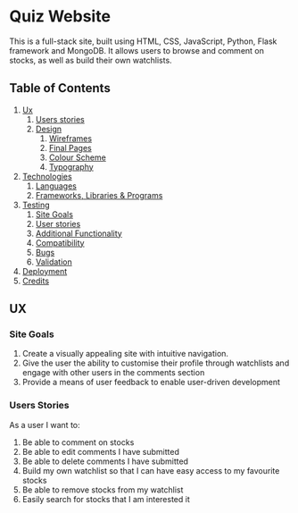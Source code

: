 # Quiz Website

<!-- ![alt text](https://github.com/yipmunallen/Second-Milestone-Project/blob/master/assets/images/quizscreenshot.png "Ticker Screenshot") -->

This is a full-stack site, built using HTML, CSS, JavaScript, Python, Flask framework and MongoDB. It allows users to browse and comment on stocks, as well as build their own watchlists.

<!-- The live project can be viewed [here](https://yipmunallen.github.io/third-milestone-project/). -->

## Table of Contents
1. [Ux](#ux)
   1. [Users stories](#users-stories)
   1. [Design](#design)
      1. [Wireframes](#design)
      1. [Final Pages](#final-pages)
      1. [Colour Scheme](#colour-scheme)
      1. [Typography](#typography)
1. [Technologies](#technologies-used)
   1. [Languages](#languages)
   1. [Frameworks, Libraries & Programs](#frameworks-libraries-programs)
1. [Testing](#testing)
    1. [Site Goals](#site-goals)
   1. [User stories](#user-stories)
   1. [Additional Functionality](#Additional-Functionality)
   1. [Compatibility](#compatibility)
   1. [Bugs](#bugs)
   1. [Validation](#validation)
1. [Deployment](#deployment)
1. [Credits](#credits)

## UX

### Site Goals

1. Create a visually appealing site with intuitive navigation.
1. Give the user the ability to customise their profile through watchlists and engage with other users in the comments section
1. Provide a means of user feedback to enable user-driven development

### Users Stories
As a user I want to:

1. Be able to comment on stocks
1. Be able to edit comments I have submitted
1. Be able to delete comments I have submitted
1. Build my own watchlist so that I can have easy access to my favourite stocks
1. Be able to remove stocks from my watchlist
1. Easily search for stocks that I am interested it

<!-- ### Design

- #### Wireframes

  - [Home](https://github.com/yipmunallen/Second-Milestone-Project/blob/master/assets/images/homewireframe.png)
  - [Rules](https://github.com/yipmunallen/Second-Milestone-Project/blob/master/assets/images/ruleswireframe.png)
  - [Settings](https://github.com/yipmunallen/Second-Milestone-Project/blob/master/assets/images/settingswireframe.png)
  - [Quiz](https://github.com/yipmunallen/Second-Milestone-Project/blob/master/assets/images/quizwireframe.png)
  - [Score](https://github.com/yipmunallen/Second-Milestone-Project/blob/master/assets/images/scorewireframe.png)

- #### Final Pages 

  -  [Home](https://github.com/yipmunallen/Second-Milestone-Project/blob/master/assets/images/homepage.png)

  - [Log In](https://github.com/yipmunallen/Second-Milestone-Project/blob/master/assets/images/rulespage.png) -
Outlines the quiz rules

  - [Sign Up](https://github.com/yipmunallen/Second-Milestone-Project/blob/master/assets/images/settingspage.png) -
Allows user to apply settings to quiz

  - [Browse](https://github.com/yipmunallen/Second-Milestone-Project/blob/master/assets/images/quizpage.png) -
Main quiz page, where users can select answers and get visual feedback on their choices

  - [Watchlist](https://github.com/yipmunallen/Second-Milestone-Project/blob/master/assets/images/scorepage.png) -
Displays user's score at the end of each game

  - [Stocks](https://github.com/yipmunallen/Second-Milestone-Project/blob/master/assets/images/feedbackpage.png) -
Contains a form that allows users to quickly and easily contact the site owner without having to navigate away from the page

-   #### Colour Scheme
    -   A dark grey background is contrasted with a range of brightly coloured buttons across the site. The same colours are used for buttons that perform similar actions (i.e "Start" , "Quiz Me" , "Play Again") in order to guide the user. The text is white is order to make it easy to read against the background.

 -   #### Typography
      -   The font used for headings throughout the site is "Staatliches". "Fredoka One" is used for the questions and buttons in order to make them stand out. The remainder of the text uses "Open Sans". Sans-serif has been used as the fallback font throughout. These fonts are chosen as they are easy to read but also provide a fun look for the quiz.

## Technologies Used

### Languages

- [__HTML5__](https://en.wikipedia.org/wiki/HTML5) - Used to structure and present the website.
- [__CSS__](https://en.wikipedia.org/wiki/CSS) - Used to style the website.
- [__JavaScript__](https://en.wikipedia.org/wiki/JavaScript) - Used to provide functionality across the site, including on click button fuctions, applying settings, populating the quiz data using the [__Trivia DB__](https://opentdb.com/) API and enabling feedback via the [__EmailJS__](https://www.emailjs.com//) API.

### Frameworks, Libraries & Programs

- [__Mockflow__](https://www.mockflow.com/) - Used to create the wireframes during the planning stage of the project.

- [__Bootstrap Framework__](https://getbootstrap.com/docs/4.5/getting-started/introduction/) - Used for the form on the feedback page.

- [__JQuery__](https://jquery.com/) - Used to manipulate HTML and CSS properties.

- [__Google Fonts__](https://fonts.google.com/) - Used to import the "Staatliches","Fredoka One" and "Open Sans" fonts used throughout the site.

- [__Font Awesome__](https://fontawesome.com/) - Used to import the icons used on the buttons throughout.

- [__Favicon__](https://favicon.io/) - Used to created the favicon used on the site. 

- [__Git__](https://git-scm.com/) - Used for version control.

- [__Github__](https://github.com/) - Used to store all website code once pushed from Git.

- [__Google Chrome Developer Tools__](https://developers.google.com/web/tools/chrome-devtools) - Used to inspect page elements, test different CSS styles and debug site issues using the console.

## Testing

In order for the website to pass testing, the following have been tested both whilst in development and on the live website:

1. Functionality in line with user stories
1. Additional functionality required for website building
1. Compatibility with multiple devices and browsers

In addition: 

1. The HTML, CSS and Javascript files have been validated using respective online validators.
1. Bugs have been listed

### User Stories

1. Easily understand the rules of the quiz
    1. A rules page containing a list of rules for the quiz has been added to the site
    2. This page is easily accesible from the homepage using a button
2. Be able to customise my experience, by choosing the category and difficulty of each round
   1. The "Settings" page gives the user the option to choose from a range of categories, or to select "No Category" whereby they will be given a random selection
   2. The "Settings" page allows the user to choose from three difficulties: Easy, Medium and Hard.
   3. This has been tested to ensure that if a difficulty is not selected, an error will appear asking the user to select one
1. Know whether I got the question correct or incorrect
   1. Once an answer is selected, testing confirms the answer will turn green if correct.
   1. Once an answer is selected, testing confirms the answer will turn red if incorrect
1. Learn the correct answer if I got a question wrong so that I can learn
   1. If the user selects the incorrect answer, their chosen answer will turn red, but the correct answer will turn green
1. See my score at the end of each game
   1. The score is tallied up during the quiz and shown to the user at the end of each game on the "Score" page
   1. Testing confirms that if the correct answer is selected, the score will increase by one.
   1. If the incorrect answer is selected, the score will not increase.
1. Be able to give feedback on my experience
   1. The user can click on the "Submit Feedback" button at the end of each game to redirect to the "Feedback" page
   1. From the "Feedback" page, the user can input their Name, Email and Message to be submitted using the EmailJS API
   1. If the "submit" button is selected with some fields left unfilled, an error will appear asking the user to complete the unfilled fields. Similarly, if an email address is inputted without an "@" sign, an error will also appear, stating that this is not a valid email
    1. Once the user clicks the "Submit" button, an alert appears, thanking the user for their feedback. The form also clears allowing for further feedback.

### Additional Functionality

  - __Allowing single answer__-  This has been tested to ensure that once an answer is clicked, all other answer buttons are disabled other than the Next Question Button

  - __Next Question Button__- This has been tested to ensure that it will appear whenever a selection is made, or when the timer runs out

  - __404 Error__- This has been tested to ensure that the 404 error page will show if the error occurs, with a link that redirects to the home page.

### Compatibility

  - __Devices__ - The website has been viewed and tested on a range of devices including Desktop, Laptop, Iphone 6/7/8/X, Ipad and Samsung Galaxy Tab, retaining structure and functionality.

  - __Browsers__ - The website has been viewed and tested on a range of browsers including Google Chrome, Internet Explorer and Firefox, retaining structure and functionality.


### Validation

  - __CSS__ - Validated using [Jigsaw](https://jigsaw.w3.org/css-validator/#validate_by_input) with no errors found.

  - __HTML__ - Validated using [W3C](https://validator.w3.org/#validate_by_input) with no errors found.

  - __Javascript__ - Validated using [JSHint Validator](https://jshint.com/) with no major issues.
  
  1. Moved goToNextQuestion function outside if statement to fix errors.
  1. Remaining warnings regarding the use of cont as available in ES6

### Bugs

  - __Unable To Get Category From API__ - There was a "Musicals and Theatres" category, but the category value was returning an error from the API so it has been removed.


## Deployment

### Github Pages

This project has been deployed to Github Pages using the following steps:

1. Log in to Github and find the Github Repository.
1. Locate the repository settings.
1. Locate the GitHub Pages Section.
1. Below "Source", click the dropdown headed "None" and select the "Master Branch" and then "Save".
1. Once the page refreshes, scroll back down to the same section, and the site link is now available.

## Credits

### Code

- [Code Institute](https://www.codeinstitute.net/) - Code learnt during the Full Stack Web Developer course has been implemented in this project.

- [MarkHeath](https://markheath.net/post/customize-radio-button-css) - Used post to customise radio button appearance in settings page (referenced in style.css).

### Acknowledgements
- Spencer Barriball - Mentor at Code Institute
 -->

